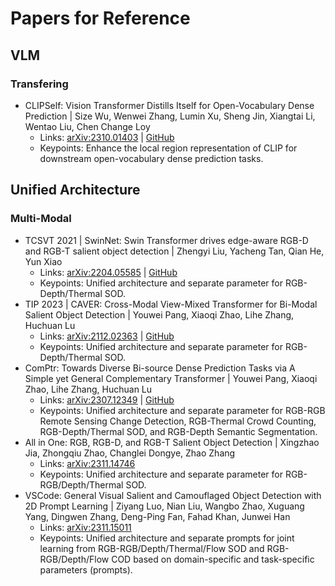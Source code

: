 # Papers for Reference

## VLM

### Transfering

* CLIPSelf: Vision Transformer Distills Itself for Open-Vocabulary Dense Prediction | Size Wu, Wenwei Zhang, Lumin Xu, Sheng Jin, Xiangtai Li, Wentao Liu, Chen Change Loy
    * Links: [arXiv:2310.01403](https://arxiv.org/abs/2310.01403) | [GitHub](https://github.com/wusize/CLIPSelf)
    * Keypoints: Enhance the local region representation of CLIP for downstream open-vocabulary dense prediction tasks.

## Unified Architecture

### Multi-Modal

* TCSVT 2021 | SwinNet: Swin Transformer drives edge-aware RGB-D and RGB-T salient object detection | Zhengyi Liu, Yacheng Tan, Qian He, Yun Xiao
    * Links: [arXiv:2204.05585](https://arxiv.org/abs/2204.05585) | [GitHub](https://github.com/liuzywen/SwinNet)
    * Keypoints: Unified architecture and separate parameter for RGB-Depth/Thermal SOD.
* TIP 2023 | CAVER: Cross-Modal View-Mixed Transformer for Bi-Modal Salient Object Detection | Youwei Pang, Xiaoqi Zhao, Lihe Zhang, Huchuan Lu
    * Links: [arXiv:2112.02363](https://arxiv.org/abs/2112.02363) | [GitHub](https://github.com/lartpang/CAVER)
    * Keypoints: Unified architecture and separate parameter for RGB-Depth/Thermal SOD.
* ComPtr: Towards Diverse Bi-source Dense Prediction Tasks via A Simple yet General Complementary Transformer | Youwei Pang, Xiaoqi Zhao, Lihe Zhang, Huchuan Lu
    * Links: [arXiv:2307.12349](https://arxiv.org/abs/2307.12349) | [GitHub](https://github.com/lartpang/ComPtr)
    * Keypoints: Unified architecture and separate parameter for RGB-RGB Remote Sensing Change Detection, RGB-Thermal Crowd Counting, RGB-Depth/Thermal SOD, and RGB-Depth Semantic Segmentation.
* All in One: RGB, RGB-D, and RGB-T Salient Object Detection | Xingzhao Jia, Zhongqiu Zhao, Changlei Dongye, Zhao Zhang
    * Links: [arXiv:2311.14746](https://arxiv.org/abs/2311.14746)
    * Keypoints: Unified architecture and separate parameter for RGB-RGB/Depth/Thermal SOD.
* VSCode: General Visual Salient and Camouflaged Object Detection with 2D Prompt Learning | Ziyang Luo, Nian Liu, Wangbo Zhao, Xuguang Yang, Dingwen Zhang, Deng-Ping Fan, Fahad Khan, Junwei Han
    * Links: [arXiv:2311.15011](https://arxiv.org/abs/2311.15011)
    * Keypoints: Unified architecture and separate prompts for joint learning from RGB-RGB/Depth/Thermal/Flow SOD and RGB-RGB/Depth/Flow COD based on domain-specific and task-specific parameters (prompts).
